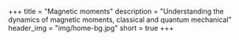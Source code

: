 +++
title = "Magnetic moments"
description = "Understanding the dynamics of magnetic moments, classical and quantum mechanical"
header_img = "img/home-bg.jpg"
short = true
+++